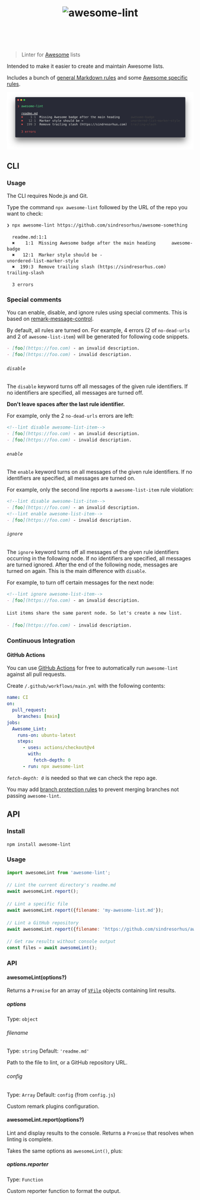 <h1 align="center">
	<br>
	<img width="500" src="media/logo.svg" alt="awesome-lint">
	<br>
	<br>
	<br>
</h1>

> Linter for [Awesome](https://awesome.re) lists

Intended to make it easier to create and maintain Awesome lists.

Includes a bunch of [general Markdown rules](config.js) and some [Awesome specific rules](rules).

![](media/screenshot.png)

## CLI

### Usage

The CLI requires Node.js and Git.

Type the command `npx awesome-lint` followed by the URL of the repo you want to check:

```
❯ npx awesome-lint https://github.com/sindresorhus/awesome-something

  readme.md:1:1
  ✖    1:1  Missing Awesome badge after the main heading      awesome-badge
  ✖   12:1  Marker style should be -                          unordered-list-marker-style
  ✖  199:3  Remove trailing slash (https://sindresorhus.com)  trailing-slash

  3 errors
```

### Special comments

You can enable, disable, and ignore rules using special comments. This is based on [remark-message-control](https://github.com/remarkjs/remark-message-control#markers).

By default, all rules are turned on. For example, 4 errors (2 of `no-dead-urls` and 2 of `awesome-list-item`) will be generated for following code snippets.

```md
- [foo](https://foo.com) - an invalid description.
- [foo](https://foo.com) - invalid description.
```

###### `disable`

The `disable` keyword turns off all messages of the given rule identifiers. If no identifiers are specified, all messages are turned off.

**Don't leave spaces after the last rule identifier.**

For example, only the 2 `no-dead-urls` errors are left:

```md
<!--lint disable awesome-list-item-->
- [foo](https://foo.com) - an invalid description.
- [foo](https://foo.com) - invalid description.
```

###### `enable`

The `enable` keyword turns on all messages of the given rule identifiers. If no identifiers are specified, all messages are turned on.

For example, only the second line reports a `awesome-list-item` rule violation:

```md
<!--lint disable awesome-list-item-->
- [foo](https://foo.com) - an invalid description.
<!--lint enable awesome-list-item-->
- [foo](https://foo.com) - invalid description.
```

###### `ignore`

The `ignore` keyword turns off all messages of the given rule identifiers occurring in the following node. If no identifiers are specified, all messages are turned ignored. After the end of the following node, messages are turned on again. This is the main difference with `disable`.

For example, to turn off certain messages for the next node:

```md
<!--lint ignore awesome-list-item-->
- [foo](https://foo.com) - an invalid description.

List items share the same parent node. So let's create a new list.

- [foo](https://foo.com) - invalid description.
```

### Continuous Integration

#### GitHub Actions

You can use [GitHub Actions](https://github.com/features/actions) for free to automatically run `awesome-lint` against all pull requests.

Create `/.github/workflows/main.yml` with the following contents:

```yml
name: CI
on:
  pull_request:
    branches: [main]
jobs:
  Awesome_Lint:
    runs-on: ubuntu-latest
    steps:
      - uses: actions/checkout@v4
        with:
          fetch-depth: 0
      - run: npx awesome-lint
```

*`fetch-depth: 0`* is needed so that we can check the repo age.

You may add [branch protection rules](https://docs.github.com/en/github/administering-a-repository/configuring-protected-branches) to prevent merging branches not passing `awesome-lint`.

## API

### Install

```sh
npm install awesome-lint
```

### Usage

```js
import awesomeLint from 'awesome-lint';

// Lint the current directory's readme.md
await awesomeLint.report();

// Lint a specific file
await awesomeLint.report({filename: 'my-awesome-list.md'});

// Lint a GitHub repository
await awesomeLint.report({filename: 'https://github.com/sindresorhus/awesome'});

// Get raw results without console output
const files = await awesomeLint();
```

### API

#### awesomeLint(options?)

Returns a `Promise` for an array of [`VFile`](https://github.com/vfile/vfile) objects containing lint results.

##### options

Type: `object`

###### filename

Type: `string`
Default: `'readme.md'`

Path to the file to lint, or a GitHub repository URL.

###### config

Type: `Array`
Default: `config` (from `config.js`)

Custom remark plugins configuration.

#### awesomeLint.report(options?)

Lint and display results to the console. Returns a `Promise` that resolves when linting is complete.

Takes the same options as `awesomeLint()`, plus:

##### options.reporter

Type: `Function`

Custom reporter function to format the output.
